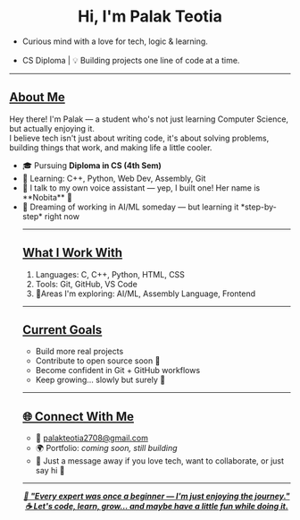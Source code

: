 <h1 align="center">Hi, I'm Palak Teotia</h1>
<p align="center"><ul>
 <li> Curious mind with a love for tech, logic & learning.</li><br>
  <li> CS Diploma | 💡 Building projects one line of code at a time.</li>
</ul></p>

<hr>

<h2><b><u>About Me</u></b></h2>

<p> Hey there! I'm Palak — a student who's not just learning Computer Science, but actually enjoying it.<br>
I believe tech isn't just about writing code, it's about solving problems, building things that work, and making life a little cooler.</p>
<ul>
  <li>🎓 Pursuing <b>Diploma in CS (4th Sem)</b></li>
  <li>🧠 Learning: C++, Python, Web Dev, Assembly, Git</li>
  <li>💬 I talk to my own voice assistant — yep, I built one! Her name is **Nobita** 🤖</li>
  <li>💭 Dreaming of working in AI/ML someday — but learning it *step-by-step* right now</li>

<hr>

<h2> <b> <u> What I Work With </u> </b> </h2>
<ol>
  <li>Languages: C, C++, Python, HTML, CSS</li>
  <li>Tools: Git, GitHub, VS Code</li>
  <li>🎯Areas I'm exploring: AI/ML, Assembly Language, Frontend</li>
</ol>
  

<hr>

<h2> <b> <u> Current Goals </u> </b> </h2>
<ul>
  <li> Build more real projects</li>
  <li> Contribute to open source soon 🤝</li>
  <li> Become confident in Git + GitHub workflows</li>
  <li> Keep growing... slowly but surely 🚀</li>
</ul>

<hr>

<h2> <b> <u> 🌐 Connect With Me </u> </b> </h2>
<ul>
 <li>📧 <a href="mailto:palakteotia2708@gmail.com">palakteotia2708@gmail.com</a></li>
 <li>🌍 Portfolio: <i>coming soon, still building </i></li>
 <li>💬 Just a message away if you love tech, want to collaborate, or just say hi 🙂</li>
</ul>

<hr>

<p align="center">
  <b> <i> <u> 💬 "Every expert was once a beginner — I'm just enjoying the journey."  
  <br>
  ☕ Let's code, learn, grow... and maybe have a little fun while doing it.</u> </i> </b>
</p>
